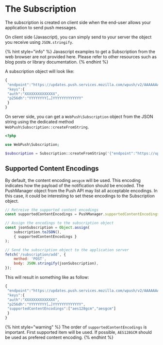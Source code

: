 # The Subscription

The subscription is created on client side when the end-user allows your application to send push messages.

On client side \(Javascript\), you can simply send to your server the object you receive using `JSON.stringify`.

{% hint style="info" %}
Javascript examples to get a Subscription from the web browser are not provided here. Please refer to other resources such as blog posts or library documentation.
{% endhint %}

A subscription object will look like:

```javascript
{
 "endpoint":"https://updates.push.services.mozilla.com/wpush/v2/AAAAAAAA[…]AAAAAAAAA",
 "keys":{
 "auth":"XXXXXXXXXXXXXX",
 "p256dh":"YYYYYYYY[…]YYYYYYYYYYYYY"
 }
}
```

On server side, you can get a `WebPush\Subscription` object from the JSON string using the dedicated method `WebPush\Subscription::createFromString`.

```php
<?php

use WebPush\Subscription;

$subscription = Subscription::createFromString('{"endpoint":"https://updates.push.services.mozilla.com/wpush/v2/AAAAAAAA[…]AAAAAAAAA","keys":{"auth":"XXXXXXXXXXXXXX","p256dh":"YYYYYYYY[…]YYYYYYYYYYYYY"}}');
```

## Supported Content Encodings

By default, the content encoding `aesgcm` will be used. This encoding indicates how the payload of the notification should be encoded. The PushManager object from the Push API may list all acceptable encodings. In this case, it could be interesting to set these encodings to the Subscription object.

```javascript
// Retreive the supported content encodings
const supportedContentEncodings = PushManager.supportedContentEncodings || ['aesgcm'];

// Assign the encodings to the subscription object
const jsonSubscription = Object.assign(
    subscription.toJSON(),
    { supportedContentEncodings }
);

// Send the subscription object to the application server
fetch('/subscription/add', {
    method: 'POST',
    body: JSON.stringify(jsonSubscription),
});
```

This will result in something like as follow:

```javascript
{
 "endpoint":"https://updates.push.services.mozilla.com/wpush/v2/AAAAAAAA[…]AAAAAAAAA",
 "keys":{
 "auth":"XXXXXXXXXXXXXX",
 "p256dh":"YYYYYYYY[…]YYYYYYYYYYYYY",
 "supportedContentEncodings":["aes128gcm","aesgcm"]
 }
}
```

{% hint style="warning" %}
The order of `supportedContentEncodings` is important. First supported item will be used. If possible, `AES128GCM` should be used as prefered content encoding.
{% endhint %}

